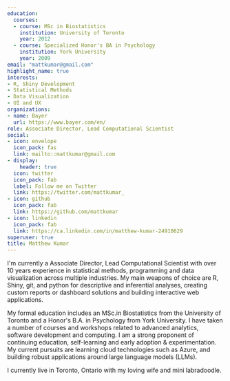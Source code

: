 ```yaml
---
education:
  courses:
  - course: MSc in Biostatistics
    institution: University of Toronto
    year: 2012
  - course: Specialized Honor's BA in Psychology
    institution: York University
    year: 2009
email: "mattkumar@gmail.com"
highlight_name: true
interests:
- R, Shiny Development
- Statistical Methods
- Data Visualization
- UI and UX
organizations:
- name: Bayer
  url: https://www.bayer.com/en/
role: Associate Director, Lead Computational Scientist
social:
- icon: envelope
  icon_pack: fas
  link: mailto::mattkumar@gmail.com
- display:
    header: true
  icon: twitter
  icon_pack: fab
  label: Follow me on Twitter
  link: https://twitter.com/mattkumar_
- icon: github
  icon_pack: fab
  link: https://github.com/mattkumar
- icon: linkedin
  icon_pack: fab
  link: https://ca.linkedin.com/in/matthew-kumar-24910629
superuser: true
title: Matthew Kumar
---
```


I'm currently a Associate Director, Lead Computational Scientist with over 10 years experience in statistical methods, programming and data visualization across multiple industries. My main weapons of choice are R, Shiny, git, and python for descriptive and inferential analyses, creating custom reports or dashboard solutions and building interactive web applications.

My formal education includes an MSc.in Biostatistics from the University of Toronto and a Honor's B.A. in Psychology from York University. I have taken a number of courses and workshops related to advanced analytics, software development and computing. I am a strong proponent of continuing education, self-learning and early adoption & experimentation. My current pursuits are learning cloud technologies such as Azure, and building robust applications around large language models (LLMs).

I currently live in Toronto, Ontario with my loving wife and mini labradoodle.

